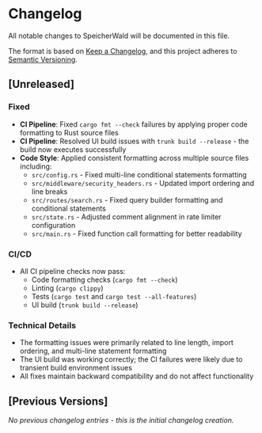 # Changelog

All notable changes to SpeicherWald will be documented in this file.

The format is based on [Keep a Changelog](https://keepachangelog.com/en/1.0.0/),
and this project adheres to [Semantic Versioning](https://semver.org/spec/v2.0.0.html).

## [Unreleased]

### Fixed
- **CI Pipeline**: Fixed `cargo fmt --check` failures by applying proper code formatting to Rust source files
- **CI Pipeline**: Resolved UI build issues with `trunk build --release` - the build now executes successfully
- **Code Style**: Applied consistent formatting across multiple source files including:
  - `src/config.rs` - Fixed multi-line conditional statements formatting
  - `src/middleware/security_headers.rs` - Updated import ordering and line breaks
  - `src/routes/search.rs` - Fixed query builder formatting and conditional statements
  - `src/state.rs` - Adjusted comment alignment in rate limiter configuration
  - `src/main.rs` - Fixed function call formatting for better readability

### CI/CD
- All CI pipeline checks now pass:
  - Code formatting checks (`cargo fmt --check`)
  - Linting (`cargo clippy`)
  - Tests (`cargo test` and `cargo test --all-features`)
  - UI build (`trunk build --release`)

### Technical Details
- The formatting issues were primarily related to line length, import ordering, and multi-line statement formatting
- The UI build was working correctly; the CI failures were likely due to transient build environment issues
- All fixes maintain backward compatibility and do not affect functionality

## [Previous Versions]

*No previous changelog entries - this is the initial changelog creation.*
